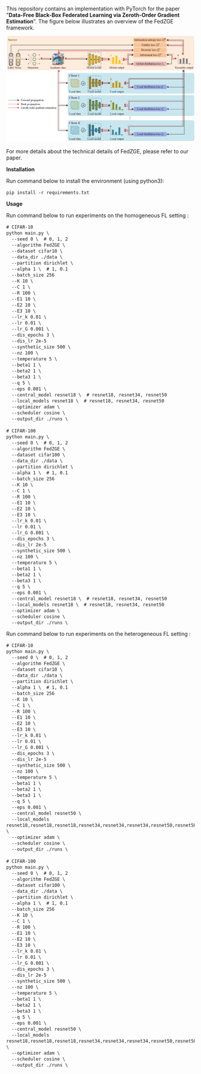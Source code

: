 This repository contains an implementation with PyTorch for the paper "**Data-Free Black-Box Federated Learning via Zeroth-Order Gradient Estimation**". The figure below illustrates an overview of the FedZGE framework.

![avatar](./FedZGE.png)

For more details about the technical details of FedZGE, please refer to our paper.

**Installation**

Run command below to install the environment (using python3):

```
pip install -r requirements.txt
```

**Usage**

Run command below to run experiments on the homogeneous FL setting :

```
# CIFAR-10
python main.py \
  --seed 0 \  # 0, 1, 2
  --algorithm FedZGE \
  --dataset cifar10 \
  --data_dir ./data \
  --partition dirichlet \
  --alpha 1 \  # 1, 0.1
  --batch_size 256
  --K 10 \
  --C 1 \
  --R 100 \
  --E1 10 \
  --E2 10 \
  --E3 10 \
  --lr_k 0.01 \
  --lr 0.01 \
  --lr_G 0.001 \
  --dis_epochs 3 \
  --dis_lr 2e-5
  --synthetic_size 500 \
  --nz 100 \
  --temperature 5 \
  --beta1 1 \
  --beta2 1 \
  --beta3 1 \
  --q 5 \
  --eps 0.001 \
  --central_model resnet18 \  # resnet18, resnet34, resnet50
  --local_models resnet18 \  # resnet18, resnet34, resnet50
  --optimizer adam \
  --scheduler cosine \
  --output_dir ./runs \
  
# CIFAR-100
python main.py \
  --seed 0 \  # 0, 1, 2
  --algorithm FedZGE \
  --dataset cifar100 \
  --data_dir ./data \
  --partition dirichlet \
  --alpha 1 \  # 1, 0.1
  --batch_size 256
  --K 10 \
  --C 1 \
  --R 100 \
  --E1 10 \
  --E2 10 \
  --E3 10 \
  --lr_k 0.01 \
  --lr 0.01 \
  --lr_G 0.001 \
  --dis_epochs 3 \
  --dis_lr 2e-5
  --synthetic_size 500 \
  --nz 100 \
  --temperature 5 \
  --beta1 1 \
  --beta2 1 \
  --beta3 1 \
  --q 5 \
  --eps 0.001 \
  --central_model resnet18 \  # resnet18, resnet34, resnet50
  --local_models resnet18 \  # resnet18, resnet34, resnet50
  --optimizer adam \
  --scheduler cosine \
  --output_dir ./runs \
```

Run command below to run experiments on the heterogeneous FL setting :

```
# CIFAR-10
python main.py \
  --seed 0 \  # 0, 1, 2
  --algorithm FedZGE \
  --dataset cifar10 \
  --data_dir ./data \
  --partition dirichlet \
  --alpha 1 \  # 1, 0.1
  --batch_size 256
  --K 10 \
  --C 1 \
  --R 100 \
  --E1 10 \
  --E2 10 \
  --E3 10 \
  --lr_k 0.01 \
  --lr 0.01 \
  --lr_G 0.001 \
  --dis_epochs 3 \
  --dis_lr 2e-5
  --synthetic_size 500 \
  --nz 100 \
  --temperature 5 \
  --beta1 1 \
  --beta2 1 \
  --beta3 1 \
  --q 5 \
  --eps 0.001 \
  --central_model resnet50 \
  --local_models resnet18,resnet18,resnet18,resnet34,resnet34,resnet34,resnet50,resnet50,resnet50,resnet50 \
  --optimizer adam \
  --scheduler cosine \
  --output_dir ./runs \
  
# CIFAR-100
python main.py \
  --seed 0 \  # 0, 1, 2
  --algorithm FedZGE \
  --dataset cifar100 \
  --data_dir ./data \
  --partition dirichlet \
  --alpha 1 \  # 1, 0.1
  --batch_size 256
  --K 10 \
  --C 1 \
  --R 100 \
  --E1 10 \
  --E2 10 \
  --E3 10 \
  --lr_k 0.01 \
  --lr 0.01 \
  --lr_G 0.001 \
  --dis_epochs 3 \
  --dis_lr 2e-5
  --synthetic_size 500 \
  --nz 100 \
  --temperature 5 \
  --beta1 1 \
  --beta2 1 \
  --beta3 1 \
  --q 5 \
  --eps 0.001 \
  --central_model resnet50 \
  --local_models resnet18,resnet18,resnet18,resnet34,resnet34,resnet34,resnet50,resnet50,resnet50,resnet50 \
  --optimizer adam \
  --scheduler cosine \
  --output_dir ./runs \
```

